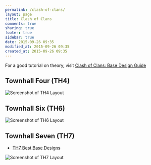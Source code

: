 ```yaml
---
permalink: /clash-of-clans/
layout: page
title: Clash of Clans
comments: true
sharing: true
footer: true
sidebar: true
date: 2015-09-26 09:35
modified_at: 2015-09-26 09:35
created_at: 2015-09-26 09:35
---
```


For a good tutorial on theory, visit [Clash of Clans: Base Design Guide](http://www.clashofclans-tools.com/Base-Design-Guide)

## Townhall Four (TH4)

![Screenshot of TH4 Layout](https://s3.amazonaws.com/dausha/images/th4.png)

## Townhall Six (TH6)

![Screenshot of TH6 Layout](https://s3.amazonaws.com/dausha/images/th6.png)

## Townhall Seven (TH7)

* [TH7 Best Base Designs](http://superclans.net/best-base-designs/town-hall-7-base-design/)

![Screenshot of TH7 Layout](https://s3.amazonaws.com/dausha/images/th7.png)
